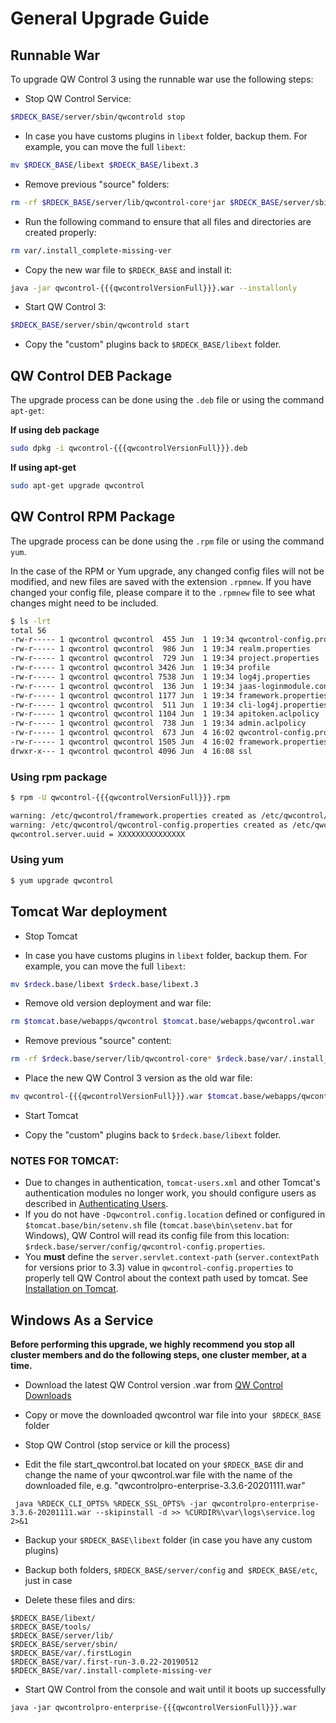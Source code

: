 # General Upgrade Guide


## Runnable War

To upgrade QW Control 3 using the runnable war use the following steps:

- Stop QW Control Service:
```sh
$RDECK_BASE/server/sbin/qwcontrold stop
```

- In case you have customs plugins in `libext` folder, backup them. For example, you can move the full `libext`:
```sh
mv $RDECK_BASE/libext $RDECK_BASE/libext.3
```

- Remove previous "source" folders:
```sh
rm -rf $RDECK_BASE/server/lib/qwcontrol-core*jar $RDECK_BASE/server/sbin/ $RDECK_BASE/tools/ $RDECK_BASE/var/.install_complete-missing-ver
```

- Run the following command to ensure that all files and directories are created properly:
```sh
rm var/.install_complete-missing-ver
```

- Copy the new war file to `$RDECK_BASE` and install it:
```sh
java -jar qwcontrol-{{{qwcontrolVersionFull}}}.war --installonly
```

- Start QW Control 3:
```sh
$RDECK_BASE/server/sbin/qwcontrold start
```

- Copy the "custom" plugins back to `$RDECK_BASE/libext` folder.


## QW Control DEB Package

The upgrade process can be done using the `.deb` file or using the command `apt-get`:

**If using deb package**

```sh
sudo dpkg -i qwcontrol-{{{qwcontrolVersionFull}}}.deb
```

**If using apt-get**

```sh
sudo apt-get upgrade qwcontrol
```

## QW Control RPM Package

The upgrade process can be done using the `.rpm` file or using the command `yum`.

In the case of the RPM or Yum upgrade, any changed config files will not be modified, and new files are saved with the extension `.rpmnew`. If you have changed
your config file, please compare it to the `.rpmnew` file to see what changes might need to be included.


```sh
$ ls -lrt
total 56
-rw-r----- 1 qwcontrol qwcontrol  455 Jun  1 19:34 qwcontrol-config.properties.rpmnew
-rw-r----- 1 qwcontrol qwcontrol  986 Jun  1 19:34 realm.properties
-rw-r----- 1 qwcontrol qwcontrol  729 Jun  1 19:34 project.properties
-rw-r----- 1 qwcontrol qwcontrol 3426 Jun  1 19:34 profile
-rw-r----- 1 qwcontrol qwcontrol 7538 Jun  1 19:34 log4j.properties
-rw-r----- 1 qwcontrol qwcontrol  136 Jun  1 19:34 jaas-loginmodule.conf
-rw-r----- 1 qwcontrol qwcontrol 1177 Jun  1 19:34 framework.properties.rpmnew
-rw-r----- 1 qwcontrol qwcontrol  511 Jun  1 19:34 cli-log4j.properties
-rw-r----- 1 qwcontrol qwcontrol 1104 Jun  1 19:34 apitoken.aclpolicy
-rw-r----- 1 qwcontrol qwcontrol  738 Jun  1 19:34 admin.aclpolicy
-rw-r----- 1 qwcontrol qwcontrol  673 Jun  4 16:02 qwcontrol-config.properties
-rw-r----- 1 qwcontrol qwcontrol 1505 Jun  4 16:02 framework.properties
drwxr-x--- 1 qwcontrol qwcontrol 4096 Jun  4 16:08 ssl
```

### Using rpm package


```sh
$ rpm -U qwcontrol-{{{qwcontrolVersionFull}}}.rpm

warning: /etc/qwcontrol/framework.properties created as /etc/qwcontrol/framework.properties.rpmnew
warning: /etc/qwcontrol/qwcontrol-config.properties created as /etc/qwcontrol/qwcontrol-config.properties.rpmnew
qwcontrol.server.uuid = XXXXXXXXXXXXXXX

```

### Using yum

```sh
$ yum upgrade qwcontrol
```

## Tomcat War deployment

- Stop Tomcat

- In case you have customs plugins in `libext` folder, backup them. For example, you can move the full `libext`:
```sh
mv $rdeck.base/libext $rdeck.base/libext.3
```

- Remove old version deployment and war file:
```sh
rm $tomcat.base/webapps/qwcontrol $tomcat.base/webapps/qwcontrol.war
```

- Remove previous "source" content:
```sh
rm -rf $rdeck.base/server/lib/qwcontrol-core* $rdeck.base/var/.install_complete-missing-ver
```

- Place the new QW Control 3 version as the old war file:
```sh
mv qwcontrol-{{{qwcontrolVersionFull}}}.war $tomcat.base/webapps/qwcontrol.war
```

- Start Tomcat

- Copy the "custom" plugins back to `$rdeck.base/libext` folder.

### NOTES FOR TOMCAT:

- Due to changes in authentication, `tomcat-users.xml` and other Tomcat's authentication modules no longer work, you should configure users as described in [Authenticating Users](/administration/security/authentication.md#authenticating-users).
- If you do not have `-Dqwcontrol.config.location` defined or configured in `$tomcat.base/bin/setenv.sh` file (`tomcat.base\bin\setenv.bat` for Windows), QW Control will read its config file from this location: `$rdeck.base/server/config/qwcontrol-config.properties`.
- You **must** define the `server.servlet.context-path` (`server.contextPath` for versions prior to 3.3) value in `qwcontrol-config.properties` to properly tell QW Control about the context path used by tomcat. See [Installation on Tomcat](/administration/install/tomcat.md).


## Windows As a Service

**Before performing this upgrade, we highly recommend you stop all cluster members and do the following steps, one cluster member, at a time.**

- Download the latest QW Control version .war from [QW Control Downloads](https://download.qwcontrol.com/)

- Copy or move the downloaded qwcontrol war file into your` $RDECK_BASE` folder

- Stop QW Control (stop service or kill the process)

- Edit the file start_qwcontrol.bat located on your `$RDECK_BASE` dir and change the name of your qwcontrol.war file with the name of the downloaded file, e.g. "qwcontrolpro-enterprise-3.3.6-20201111.war"

```
 java %RDECK_CLI_OPTS% %RDECK_SSL_OPTS% -jar qwcontrolpro-enterprise-3.3.6-20201111.war --skipinstall -d >> %CURDIR%\var\logs\service.log 2>&1

```

- Backup your `$RDECK_BASE\libext` folder (in case you have any custom plugins)

- Backup both folders, `$RDECK_BASE/server/config` and` $RDECK_BASE/etc`, just in case

- Delete these files and dirs:

```
$RDECK_BASE/libext/
$RDECK_BASE/tools/
$RDECK_BASE/server/lib/
$RDECK_BASE/server/sbin/
$RDECK_BASE/var/.firstLogin
$RDECK_BASE/var/.first-run-3.0.22-20190512
$RDECK_BASE/var/.install-complete-missing-ver
```

- Start QW Control from the console and wait until it boots up successfully

```
java -jar qwcontrolpro-enterprise-{{{qwcontrolVersionFull}}}.war

```
